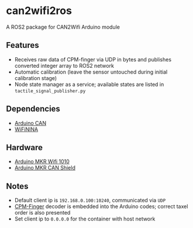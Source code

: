 # can2wifi2ros
A ROS2 package for CAN2Wifi Arduino module

## Features
* Receives raw data of CPM-finger via UDP in bytes and publishes converted integer array to ROS2 network
* Automatic calibration (leave the sensor untouched during initial calibration stage)
* Node state manager as a service; available states are listed in `tactile_signal_publisher.py`

## Dependencies
* [Arduino CAN](https://github.com/sandeepmistry/arduino-CAN)
* [WiFiNINA](https://www.arduino.cc/en/Reference/WiFiNINA)

## Hardware
* [Arduino MKR Wifi 1010](https://store.arduino.cc/arduino-mkr-wifi-1010)
* [Arduino MKR CAN Shield](https://store.arduino.cc/arduino-mkr-can-shield)

## Notes
* Default client ip is `192.168.0.100:10240`, communicated via `UDP`
* [CPM-Finger](https://www.cyskin.com/cpm-finger-the-finger-for-textile-manipulation/) decoder is embedded into the Arduino codes; correct taxel order is also presented
* Set client ip to `0.0.0.0` for the container with host network